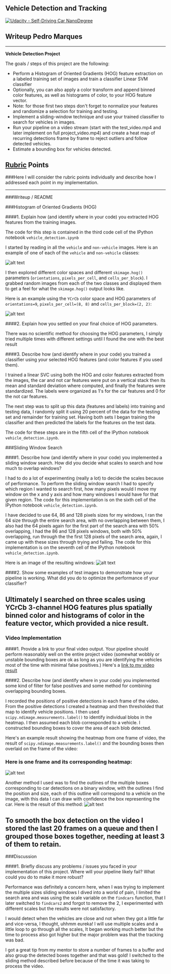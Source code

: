 ## Vehicle Detection and Tracking
[![Udacity - Self-Driving Car NanoDegree](https://s3.amazonaws.com/udacity-sdc/github/shield-carnd.svg)](http://www.udacity.com/drive)

## Writeup Pedro Marques
---

**Vehicle Detection Project**

The goals / steps of this project are the following:

* Perform a Histogram of Oriented Gradients (HOG) feature extraction on a labeled training set of images and train a classifier Linear SVM classifier
* Optionally, you can also apply a color transform and append binned color features, as well as histograms of color, to your HOG feature vector.
* Note: for those first two steps don't forget to normalize your features and randomize a selection for training and testing.
* Implement a sliding-window technique and use your trained classifier to search for vehicles in images.
* Run your pipeline on a video stream (start with the test_video.mp4 and later implement on full project_video.mp4) and create a heat map of recurring detections frame by frame to reject outliers and follow detected vehicles.
* Estimate a bounding box for vehicles detected.

[//]: # (Image References)
[image1]: ./examples/car_not_car.png
[image2]: ./examples/HOG_example.png
[image3]: ./examples/sliding_windows.png
[image4]: ./examples/sliding_window.jpg
[image5]: ./examples/heat5.png
[image6]: ./output_images/mask_result.png
[image7]: ./examples/output_bboxes.png
[video1]: ./project.mp4

## [Rubric](https://review.udacity.com/#!/rubrics/513/view) Points
###Here I will consider the rubric points individually and describe how I addressed each point in my implementation.  

---
###Writeup / README

###Histogram of Oriented Gradients (HOG)

####1. Explain how (and identify where in your code) you extracted HOG features from the training images.

The code for this step is contained in the third code cell of the IPython notebook `vehicle_detection.ipynb`

I started by reading in all the `vehicle` and `non-vehicle` images.  Here is an example of one of each of the `vehicle` and `non-vehicle` classes:

![alt text][image1]

I then explored different color spaces and different `skimage.hog()` parameters (`orientations`, `pixels_per_cell`, and `cells_per_block`).  I grabbed random images from each of the two classes and displayed them to get a feel for what the `skimage.hog()` output looks like.

Here is an example using the `YCrCb` color space and HOG parameters of `orientations=9`, `pixels_per_cell=(8, 8)` and `cells_per_block=(2, 2)`:


![alt text][image2]

####2. Explain how you settled on your final choice of HOG parameters.

There was no scientific method for choosing the HOG parameters, I simply tried multiple times with different settings until I found the one with the best result

####3. Describe how (and identify where in your code) you trained a classifier using your selected HOG features (and color features if you used them).

I trained a linear SVC using both the HOG and color features extracted  from the images, the car and not car features were put on a vertical stack then its mean and standard deviation where computed, and finally the features were standardized. The labels were organized as 1's for the car features and 0 for the not car features.

The next step was to split up this data (features and labels) into training and testing data, I randomly split it using 20 percent of the data for the testing set and remainder for training set. Having both sets I began training the classifier and then predicted the labels for the features on the test data.

The code for these steps are in the fifth cell of the IPython notebook `vehicle_detection.ipynb`.

###Sliding Window Search

####1. Describe how (and identify where in your code) you implemented a sliding window search.  How did you decide what scales to search and how much to overlap windows?

I had to do a lot of experimenting (really a lot) to decide the scales because of performance. To perform the sliding window search I had to specify which region I wanted to search first, how many pixels would I move my window on the x and y axis and how many windows I would have for that given region. The code for this implementation is on the sixth cell of the IPython notebook `vehicle_detection.ipynb`.

I have decided to use 64, 86 and 128 pixels sizes for my windows, I ran the 64 size through the entire search area, with no overlapping between them, I also had the 64 pixels again for the first part of the search area with 50% overlapping, I had the 86 and 128 pixels windows, both with 50% overlapping, run through the the first 128 pixels of the search area, again, I came up with these sizes through trying and failing. The code for this implementation is on the seventh cell of the IPython notebook `vehicle_detection.ipynb`.

Here is an image of the resulting windows:
![alt text][image3]

####2. Show some examples of test images to demonstrate how your pipeline is working.  What did you do to optimize the performance of your classifier?

Ultimately I searched on three scales using YCrCb 3-channel HOG features plus spatially binned color and histograms of color in the feature vector, which provided a nice result.
---

### Video Implementation

####1. Provide a link to your final video output.  Your pipeline should perform reasonably well on the entire project video (somewhat wobbly or unstable bounding boxes are ok as long as you are identifying the vehicles most of the time with minimal false positives.)
Here's a [link to my video result](./project.mp4)


####2. Describe how (and identify where in your code) you implemented some kind of filter for false positives and some method for combining overlapping bounding boxes.

I recorded the positions of positive detections in each frame of the video.  From the positive detections I created a heatmap and then thresholded that map to identify vehicle positions. I then used `scipy.ndimage.measurements.label()` to identify individual blobs in the heatmap. I then assumed each blob corresponded to a vehicle.  I constructed bounding boxes to cover the area of each blob detected.  

Here's an example result showing the heatmap from one frame of video, the result of `scipy.ndimage.measurements.label()` and the bounding boxes then overlaid on the frame of the video:

### Here is one frame and its corresponding heatmap:

![alt text][image5]

Another method I used was to find the outlines of the multiple boxes corresponding to car detections on a binary window, with the outlines I find the position and size, each of this outline will correspond to a vehicle on the image, with this data I can draw with confidence the box representing the car. Here is the result of this method:
![alt text][image6]

To smooth the box detection on the video I stored the last 20 frames on a queue and then I grouped those boxes together, needing at least 3 of them to retain.   
---

###Discussion

####1. Briefly discuss any problems / issues you faced in your implementation of this project.  Where will your pipeline likely fail?  What could you do to make it more robust?

Performance was definitely a concern here, when I was trying to implement the multiple sizes sliding windows I dived into a world of pain, I limited the search area and was using the scale variable on the `findcars` function, that I later switched to `findcars2` and forgot to remove the 2, I experimented with different scales but the results were not satisfactory.

I would detect when the vehicles are close and not when they got a little far and vice-versa, I thought, uhhmm eureka! I will use multiple scales and a little loop to go through all the scales, It began working much better but the time to process also got higher but the major problem was that the tracking was bad.

I got a great tip from my mentor to store a number of frames to a buffer and also group the detected boxes together and that was gold! I switched to the sliding method described before because of the time it was taking to process the video.
